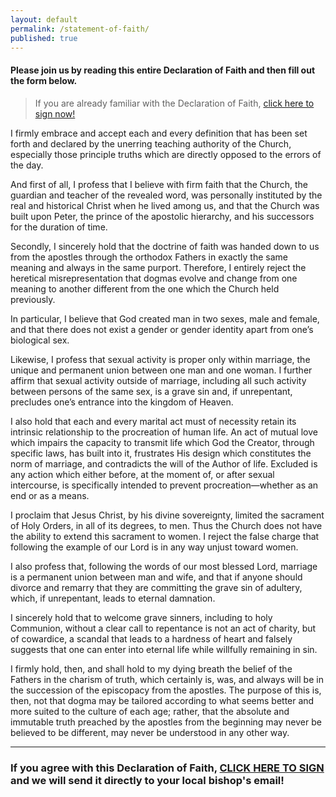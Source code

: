 ```yaml
---
layout: default
permalink: /statement-of-faith/
published: true
---
```

#### Please join us by reading this entire Declaration of Faith and then fill out the form below. 

> If you are already familiar with the Declaration of Faith, [click here to sign now!](https://forms.gle/qdLkui3nBQnTt17B6)
 
I firmly embrace and accept each and every definition that has been set forth and declared by the unerring teaching authority of the Church, especially those principle truths which are directly opposed to the errors of the day.
 
And first of all, I profess that I believe with firm faith that the Church, the guardian and teacher of the revealed word, was personally instituted by the real and historical Christ when he lived among us, and that the Church was built upon Peter, the prince of the apostolic hierarchy, and his successors for the duration of time. 
 
Secondly, I sincerely hold that the doctrine of faith was handed down to us from the apostles through the orthodox Fathers in exactly the same meaning and always in the same purport. Therefore, I entirely reject the heretical misrepresentation that dogmas evolve and change from one meaning to another different from the one which the Church held previously.
 
In particular, I believe that God created man in two sexes, male and female, and that there does not exist a gender or gender identity apart from one’s biological sex.
 
Likewise, I profess that sexual activity is proper only within marriage, the unique and permanent union between one man and one woman. I further affirm that sexual activity outside of marriage, including all such activity between persons of the same sex, is a grave sin and, if unrepentant, precludes one’s entrance into the kingdom of Heaven.
 
I also hold that each and every marital act must of necessity retain its intrinsic relationship to the procreation of human life. An act of mutual love which impairs the capacity to transmit life which God the Creator, through specific laws, has built into it, frustrates His design which constitutes the norm of marriage, and contradicts the will of the Author of life. Excluded is any action which either before, at the moment of, or after sexual intercourse, is specifically intended to prevent procreation—whether as an end or as a means.
 
I proclaim that Jesus Christ, by his divine sovereignty, limited the sacrament of Holy Orders, in all of its degrees, to men. Thus the Church does not have the ability to extend this sacrament to women. I reject the false charge that following the example of our Lord is in any way unjust toward women.
 
I also profess that, following the words of our most blessed Lord, marriage is a permanent union between man and wife, and that if anyone should divorce and remarry that they are committing the grave sin of adultery, which, if unrepentant, leads to eternal damnation.
 
I sincerely hold that to welcome grave sinners, including to holy Communion, without a clear call to repentance is not an act of charity, but of cowardice, a scandal that leads to a hardness of heart and falsely suggests that one can enter into eternal life while willfully remaining in sin. 
 
I firmly hold, then, and shall hold to my dying breath the belief of the Fathers in the charism of truth, which certainly is, was, and always will be in the succession of the episcopacy from the apostles. The purpose of this is, then, not that dogma may be tailored according to what seems better and more suited to the culture of each age; rather, that the absolute and immutable truth preached by the apostles from the beginning may never be believed to be different, may never be understood in any other way.

---

### If you agree with this Declaration of Faith, [CLICK HERE TO SIGN](https://forms.gle/qdLkui3nBQnTt17B6) and we will send it directly to your local bishop's email!
